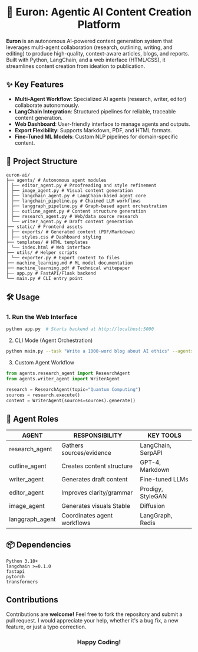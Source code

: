 <h1 align = "center">🚀 Euron: Agentic AI Content Creation Platform</h1>

**Euron** is an autonomous AI-powered content generation system that leverages multi-agent collaboration (research, outlining, writing, and editing) to produce high-quality, context-aware articles, blogs, and reports. Built with Python, LangChain, and a web interface (HTML/CSS), it streamlines content creation from ideation to publication.


## ✨ Key Features
- **Multi-Agent Workflow**: Specialized AI agents (research, writer, editor) collaborate autonomously.
- **LangChain Integration**: Structured pipelines for reliable, traceable content generation.
- **Web Dashboard**: User-friendly interface to manage agents and outputs.
- **Export Flexibility**: Supports Markdown, PDF, and HTML formats.
- **Fine-Tuned ML Models**: Custom NLP pipelines for domain-specific content.


## 📂 Project Structure
    euron-ai/
    ├── agents/ # Autonomous agent modules
    │ ├── editor_agent.py # Proofreading and style refinement
    │ ├── image_agent.py # Visual content generation
    │ ├── langchain_agent.py # LangChain-based agent core
    │ ├── langchain_pipeline.py # Chained LLM workflows
    │ ├── langgraph_pipeline.py # Graph-based agent orchestration
    │ ├── outline_agent.py # Content structure generation
    │ ├── research_agent.py # Web/data source research
    │ └── writer_agent.py # Draft content generation
    ├── static/ # Frontend assets
    │ ├── exports/ # Generated content (PDF/Markdown)
    │ ├── styles.css # Dashboard styling
    ├── templates/ # HTML templates
    │ └── index.html # Web interface
    ├── utils/ # Helper scripts
    │ └── exporter.py # Export content to files
    ├── machine_learning.md # ML model documentation
    ├── machine_learning.pdf # Technical whitepaper
    ├── app.py # FastAPI/Flask backend
    └── main.py # CLI entry point


## 🛠️ Usage

### 1. Run the Web Interface
```bash
python app.py  # Starts backend at http://localhost:5000
```

2. CLI Mode (Agent Orchestration)
```bash
python main.py --task "Write a 1000-word blog about AI ethics" --agents research writer editor
```


3. Custom Agent Workflow
```python
from agents.research_agent import ResearchAgent
from agents.writer_agent import WriterAgent

research = ResearchAgent(topic="Quantum Computing")
sources = research.execute()
content = WriterAgent(sources=sources).generate()
```

## 🤖 Agent Roles
| AGENT	            | RESPONSIBILITY	            | KEY TOOLS
|-------------------|-------------------------------|------------------
| research_agent	| Gathers sources/evidence	    | LangChain, SerpAPI
| outline_agent	    | Creates content structure	    | GPT-4, Markdown
| writer_agent	    | Generates draft content	    | Fine-tuned LLMs
| editor_agent	    | Improves clarity/grammar	    | Prodigy, StyleGAN
| image_agent	    | Generates visuals	Stable      | Diffusion
| langgraph_agent	| Coordinates agent workflows	| LangGraph, Redis


## 📦 Dependencies
```text
Python 3.10+
langchain >=0.1.0
fastapi
pytorch
transformers
```

## Contributions

Contributions are **welcome!** Feel free to fork the repository and submit a pull request. I would appreciate your help, whether it's a bug fix, a new feature, or just a typo correction. 

<h3 align="center">Happy Coding!</h3>

